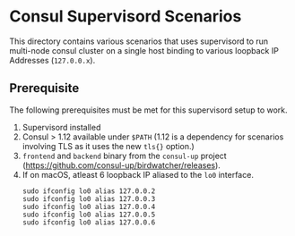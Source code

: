 # Consul Supervisord Scenarios

This directory contains various scenarios that uses supervisord to run multi-node consul cluster on a single host binding to various loopback IP Addresses (`127.0.0.x`). 

## Prerequisite

The following prerequisites must be met for this supervisord setup to work.

1. Supervisord installed
2. Consul > 1.12 available under `$PATH` (1.12 is a dependency for scenarios involving TLS as it uses the new `tls{}` option.)
3. `frontend` and `backend` binary from the `consul-up` project (https://github.com/consul-up/birdwatcher/releases).
4. If on macOS, atleast 6 loopback IP aliased to the `lo0` interface.
    ```
    sudo ifconfig lo0 alias 127.0.0.2
    sudo ifconfig lo0 alias 127.0.0.3
    sudo ifconfig lo0 alias 127.0.0.4
    sudo ifconfig lo0 alias 127.0.0.5
    sudo ifconfig lo0 alias 127.0.0.6
    ```